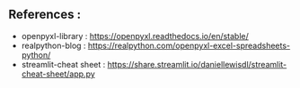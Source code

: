 






## References :

  - openpyxl-library : https://openpyxl.readthedocs.io/en/stable/
  - realpython-blog  : https://realpython.com/openpyxl-excel-spreadsheets-python/
  - streamlit-cheat sheet : https://share.streamlit.io/daniellewisdl/streamlit-cheat-sheet/app.py
